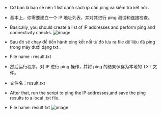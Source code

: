 - Cơ bản là bạn sẽ nên 1 list danh sách ip cần ping và kiểm tra kết nối .
- 基本上，你需要建立一个 IP 地址列表，并对其进行 ping 测试和连接检查。
- Basically, you should create a list of IP addresses and perform ping and connectivity checks.
 ![image](https://github.com/user-attachments/assets/5b337f78-3ecc-43e4-8e0a-d06f4288160d)

- Sau đó sẽ chạy để tiến hành ping kết nối từ đó lưu ra file dữ liệu đã ping trong máy dưới dạng txt .
- File name : result.txt
- 然后运行程序，对 IP 进行 ping 操作，并将 ping 的结果保存为本地的 TXT 文件。
- 文件名：result.txt
- After that, run the script to ping the IP addresses,and save the ping results to a local .txt file.
- File name: result.txt
![image](https://github.com/user-attachments/assets/0bafd807-d9dd-4ac9-a911-d941e4ad3eb0)
